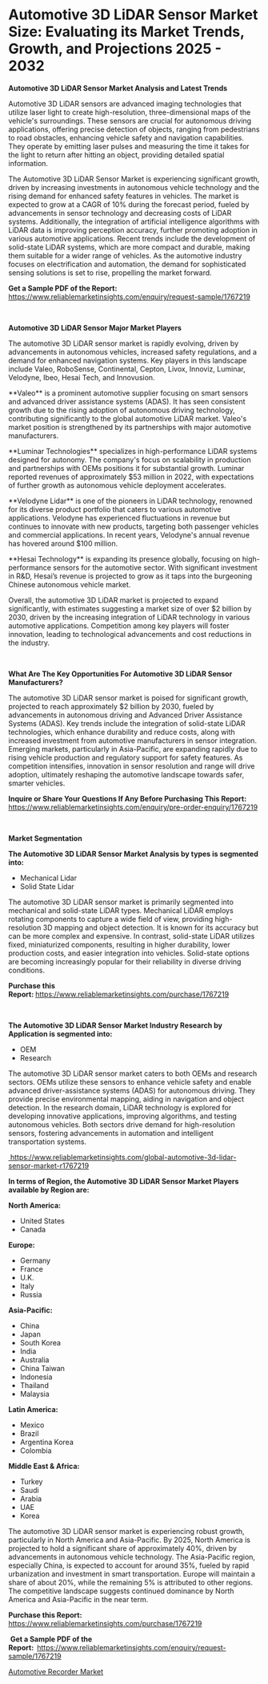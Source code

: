 <p><h1>Automotive 3D LiDAR Sensor Market Size: Evaluating its Market Trends, Growth, and Projections 2025 - 2032</h1></p><p><strong>Automotive 3D LiDAR Sensor Market Analysis and Latest Trends</strong></p>
<p><p>Automotive 3D LiDAR sensors are advanced imaging technologies that utilize laser light to create high-resolution, three-dimensional maps of the vehicle's surroundings. These sensors are crucial for autonomous driving applications, offering precise detection of objects, ranging from pedestrians to road obstacles, enhancing vehicle safety and navigation capabilities. They operate by emitting laser pulses and measuring the time it takes for the light to return after hitting an object, providing detailed spatial information.</p><p>The Automotive 3D LiDAR Sensor Market is experiencing significant growth, driven by increasing investments in autonomous vehicle technology and the rising demand for enhanced safety features in vehicles. The market is expected to grow at a CAGR of 10% during the forecast period, fueled by advancements in sensor technology and decreasing costs of LiDAR systems. Additionally, the integration of artificial intelligence algorithms with LiDAR data is improving perception accuracy, further promoting adoption in various automotive applications. Recent trends include the development of solid-state LiDAR systems, which are more compact and durable, making them suitable for a wider range of vehicles. As the automotive industry focuses on electrification and automation, the demand for sophisticated sensing solutions is set to rise, propelling the market forward.</p></p>
<p><strong>Get a Sample PDF of the Report:&nbsp;</strong> <a href="https://www.reliablemarketinsights.com/enquiry/request-sample/1767219?utm_campaign=3290&utm_medium=2&utm_source=Github&utm_content=ia&utm_term=31032025&utm_id=automotive-3d-lidar-sensor">https://www.reliablemarketinsights.com/enquiry/request-sample/1767219</a></p>
<p>&nbsp;</p>
<p><strong>Automotive 3D LiDAR Sensor Major Market Players</strong></p>
<p><p>The automotive 3D LiDAR sensor market is rapidly evolving, driven by advancements in autonomous vehicles, increased safety regulations, and a demand for enhanced navigation systems. Key players in this landscape include Valeo, RoboSense, Continental, Cepton, Livox, Innoviz, Luminar, Velodyne, Ibeo, Hesai Tech, and Innovusion.</p><p>**Valeo** is a prominent automotive supplier focusing on smart sensors and advanced driver assistance systems (ADAS). It has seen consistent growth due to the rising adoption of autonomous driving technology, contributing significantly to the global automotive LiDAR market. Valeo's market position is strengthened by its partnerships with major automotive manufacturers.</p><p>**Luminar Technologies** specializes in high-performance LiDAR systems designed for autonomy. The company's focus on scalability in production and partnerships with OEMs positions it for substantial growth. Luminar reported revenues of approximately $53 million in 2022, with expectations of further growth as autonomous vehicle deployment accelerates.</p><p>**Velodyne Lidar** is one of the pioneers in LiDAR technology, renowned for its diverse product portfolio that caters to various automotive applications. Velodyne has experienced fluctuations in revenue but continues to innovate with new products, targeting both passenger vehicles and commercial applications. In recent years, Velodyne's annual revenue has hovered around $100 million.</p><p>**Hesai Technology** is expanding its presence globally, focusing on high-performance sensors for the automotive sector. With significant investment in R&D, Hesai’s revenue is projected to grow as it taps into the burgeoning Chinese autonomous vehicle market.</p><p>Overall, the automotive 3D LiDAR market is projected to expand significantly, with estimates suggesting a market size of over $2 billion by 2030, driven by the increasing integration of LiDAR technology in various automotive applications. Competition among key players will foster innovation, leading to technological advancements and cost reductions in the industry.</p></p>
<p>&nbsp;</p>
<p><strong>What Are The Key Opportunities For Automotive 3D LiDAR Sensor Manufacturers?</strong></p>
<p><p>The automotive 3D LiDAR sensor market is poised for significant growth, projected to reach approximately $2 billion by 2030, fueled by advancements in autonomous driving and Advanced Driver Assistance Systems (ADAS). Key trends include the integration of solid-state LiDAR technologies, which enhance durability and reduce costs, along with increased investment from automotive manufacturers in sensor integration. Emerging markets, particularly in Asia-Pacific, are expanding rapidly due to rising vehicle production and regulatory support for safety features. As competition intensifies, innovation in sensor resolution and range will drive adoption, ultimately reshaping the automotive landscape towards safer, smarter vehicles.</p></p>
<p><strong>Inquire or Share Your Questions If Any Before Purchasing This Report:</strong> <a href="https://www.reliablemarketinsights.com/enquiry/pre-order-enquiry/1767219?utm_campaign=3290&utm_medium=2&utm_source=Github&utm_content=ia&utm_term=31032025&utm_id=automotive-3d-lidar-sensor">https://www.reliablemarketinsights.com/enquiry/pre-order-enquiry/1767219</a></p>
<p>&nbsp;</p>
<p><strong>Market Segmentation</strong></p>
<p><strong>The Automotive 3D LiDAR Sensor Market Analysis by types is segmented into:</strong></p>
<p><ul><li>Mechanical Lidar</li><li>Solid State Lidar</li></ul></p>
<p><p>The automotive 3D LiDAR sensor market is primarily segmented into mechanical and solid-state LiDAR types. Mechanical LiDAR employs rotating components to capture a wide field of view, providing high-resolution 3D mapping and object detection. It is known for its accuracy but can be more complex and expensive. In contrast, solid-state LiDAR utilizes fixed, miniaturized components, resulting in higher durability, lower production costs, and easier integration into vehicles. Solid-state options are becoming increasingly popular for their reliability in diverse driving conditions.</p></p>
<p><strong>Purchase this Report:&nbsp;</strong><a href="https://www.reliablemarketinsights.com/purchase/1767219?utm_campaign=3290&utm_medium=2&utm_source=Github&utm_content=ia&utm_term=31032025&utm_id=automotive-3d-lidar-sensor">https://www.reliablemarketinsights.com/purchase/1767219</a></p>
<p>&nbsp;</p>
<p><strong>The Automotive 3D LiDAR Sensor Market Industry Research by Application is segmented into:</strong></p>
<p><ul><li>OEM</li><li>Research</li></ul></p>
<p><p>The automotive 3D LiDAR sensor market caters to both OEMs and research sectors. OEMs utilize these sensors to enhance vehicle safety and enable advanced driver-assistance systems (ADAS) for autonomous driving. They provide precise environmental mapping, aiding in navigation and object detection. In the research domain, LiDAR technology is explored for developing innovative applications, improving algorithms, and testing autonomous vehicles. Both sectors drive demand for high-resolution sensors, fostering advancements in automation and intelligent transportation systems.</p></p>
<p><a href="https://www.reliablemarketinsights.com/global-automotive-3d-lidar-sensor-market-r1767219?utm_campaign=3290&utm_medium=2&utm_source=Github&utm_content=ia&utm_term=31032025&utm_id=automotive-3d-lidar-sensor">&nbsp;https://www.reliablemarketinsights.com/global-automotive-3d-lidar-sensor-market-r1767219</a></p>
<p><strong>In terms of Region, the Automotive 3D LiDAR Sensor Market Players available by Region are:</strong></p>
<p>
    <p> <strong> North America: </strong>
        <ul>
            <li>United States</li>
            <li>Canada</li>
        </ul>
        </p> 
    <p> <strong> Europe: </strong>
        <ul>
            <li>Germany</li>
            <li>France</li>
            <li>U.K.</li>
            <li>Italy</li>
            <li>Russia</li>
        </ul>
        </p> 
    <p> <strong> Asia-Pacific: </strong>
        <ul>
            <li>China</li>
            <li>Japan</li>
            <li>South Korea</li>
            <li>India</li>
            <li>Australia</li>
            <li>China Taiwan</li>
            <li>Indonesia</li>
            <li>Thailand</li>
            <li>Malaysia</li>
        </ul>
        </p> 
    <p> <strong> Latin America: </strong>
        <ul>
            <li>Mexico</li>
            <li>Brazil</li>
            <li>Argentina Korea</li>
            <li>Colombia</li>
        </ul>
        </p> 
    <p> <strong> Middle East & Africa: </strong>
        <ul>
            <li>Turkey</li>
            <li>Saudi</li>
            <li>Arabia</li>
            <li>UAE</li>
            <li>Korea</li>
        </ul>
    </p>
    </p>
<p><p>The automotive 3D LiDAR sensor market is experiencing robust growth, particularly in North America and Asia-Pacific. By 2025, North America is projected to hold a significant share of approximately 40%, driven by advancements in autonomous vehicle technology. The Asia-Pacific region, especially China, is expected to account for around 35%, fueled by rapid urbanization and investment in smart transportation. Europe will maintain a share of about 20%, while the remaining 5% is attributed to other regions. The competitive landscape suggests continued dominance by North America and Asia-Pacific in the near term.</p></p>
<p><strong>Purchase this Report: </strong><a href="https://www.reliablemarketinsights.com/purchase/1767219?utm_campaign=3290&utm_medium=2&utm_source=Github&utm_content=ia&utm_term=31032025&utm_id=automotive-3d-lidar-sensor">https://www.reliablemarketinsights.com/purchase/1767219</a></p>
<p>&nbsp;<strong>Get a Sample PDF of the Report:&nbsp;&nbsp;</strong><a href="https://www.reliablemarketinsights.com/enquiry/request-sample/1767219?utm_campaign=3290&utm_medium=2&utm_source=Github&utm_content=ia&utm_term=31032025&utm_id=automotive-3d-lidar-sensor">https://www.reliablemarketinsights.com/enquiry/request-sample/1767219</a></p>
<p><strong></strong></p>
<p><p><a href="https://github.com/duscarajlha/Market-Research-Report-List-1/blob/main/automotive-recorder-market.md?utm_campaign=3290&utm_medium=2&utm_source=Github&utm_content=ia&utm_term=31032025&utm_id=automotive-3d-lidar-sensor">Automotive Recorder Market</a></p></p>